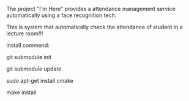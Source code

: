 The project "I'm Here" provides a attendance management service automatically
using a face recognition tech.

This is system that automatically check the attendance of student in a lecture room!!!

install commend:

git submodule init

git submodule update

sudo apt-get install cmake

make install
